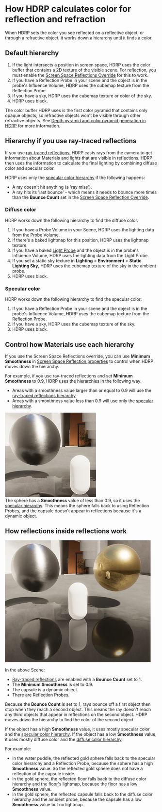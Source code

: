# How HDRP calculates color for reflection and refraction

When HDRP sets the color you see reflected on a reflective object, or through a refractive object, it works down a hierarchy until it finds a color.

## Default hierarchy

1. If the light intersects a position in screen space, HDRP uses the color buffer that contains a 2D texture of the visible scene. For reflection, you must enable the [Screen Space Reflections Override](Override-Screen-Space-Reflection.md) for this to work.
2. If you have a Reflection Probe in your scene and the object is in the probe's Influence Volume, HDRP uses the cubemap texture from the Reflection Probe.
3. If you have a sky, HDRP uses the cubemap texture or color of the sky.
4. HDRP uses black.

The color buffer HDRP uses is the first color pyramid that contains only opaque objects, so refractive objects won't be visible through other refractive objects. See [Depth pyramid and color pyramid generation in HDRP](Custom-Pass-buffers-pyramids.md#depth-pyramid-and-color-pyramid-generation-in-hdrp) for more information.

## Hierarchy if you use ray-traced reflections

If you use [ray-traced reflections](Ray-Traced-Reflections.md), HDRP casts rays from the camera to get information about Materials and lights that are visible in reflections. HDRP then uses the information to calculate the final lighting by combining diffuse color and specular color.

HDRP uses only the [specular color hierarchy](#specular) if the following happens:

- A ray doesn't hit anything (a 'ray miss').
- A ray hits its 'last bounce' - which means it needs to bounce more times than the **Bounce Count** set in the [Screen Space Reflection Override](Override-Screen-Space-Reflection.md).

<a name="diffuse"></a>
### Diffuse color

HDRP works down the following hierarchy to find the diffuse color.

1. If you have a Probe Volume in your Scene, HDRP uses the lighting data from the Probe Volume.
2. If there's a baked lightmap for this position, HDRP uses the lightmap texture.
3. If you have a baked [Light Probe](https://docs.unity3d.com/Manual/LightProbes.html) and the object is in the probe's Influence Volume, HDRP uses the lighting data from the Light Probe.
4. If you set a static sky texture in **Lighting** > **Environment** > **Static Lighting Sky**, HDRP uses the cubemap texture of the sky in the ambient probe.
4. HDRP uses black.

<a name="specular"></a>
### Specular color

HDRP works down the following hierarchy to find the specular color:

1. If you have a Reflection Probe in your scene and the object is in the probe's Influence Volume, HDRP uses the cubemap texture from the Reflection Probe.
2. If you have a sky, HDRP uses the cubemap texture of the sky.
3. HDRP uses black.

## Control how Materials use each hierarchy

If you use the Screen Space Reflections override, you can use **Minimum Smoothness** in [Screen Space Reflection properties](Override-Screen-Space-Reflection.md) to control when HDRP moves down the hierarchy.

For example, if you use ray-traced reflections and set **Minimum Smoothness** to 0.9, HDRP uses the hierarchies in the following way:

- Areas with a smoothness value larger than or equal to 0.9 will use the [ray-traced reflections hierarchy](#hierarchy-if-you-use-ray-traced-reflections).
- Areas with a smoothness value less than 0.9 will use only the [specular hierarchy](#specular).

![](Images/refraction-hierarchy-smoothness.png)<br/>
The sphere has a **Smoothness** value of less than 0.9, so it uses the [specular hierarchy](#specular). This means the sphere falls back to using Reflection Probes, and the capsule doesn't appear in reflections because it's a dynamic object.<br/>

## How reflections inside reflections work

![](Images/refraction-hierarchy-reflections-inside-reflections.png)<br/>

In the above Scene:

- [Ray-traced reflections](Ray-Traced-Reflections.md) are enabled with a **Bounce Count** set to 1.
- The **Minimum Smoothness** is set to 0.9.
- The capsule is a dynamic object.
- There are Reflection Probes.

Because the **Bounce Count** is set to 1, rays bounce off a first object then stop when they reach a second object. This means the ray doesn't reach any third objects that appear in reflections on the second object. HDRP moves down the hierarchy to find the color of the second object.

If the object has a high **Smoothness** value, it uses mostly specular color and the [specular color hierarchy](#specular). If the object has a low **Smoothness** value, it uses mostly diffuse color and the [diffuse color hierarchy](#diffuse).

For example:

- In the water puddle, the reflected gold sphere falls back to the specular color hierarchy and a Reflection Probe, because the sphere has a high **Smoothness** value. So the reflected gold sphere does not have a reflection of the capsule inside.
- In the gold sphere, the reflected floor falls back to the diffuse color hierarchy and the floor's lightmap, because the floor has a low **Smoothness** value.
- In the gold sphere, the reflected capsule falls back to the diffuse color hierarchy and the ambient probe, because the capsule has a low **Smoothness** value but no lightmap.
